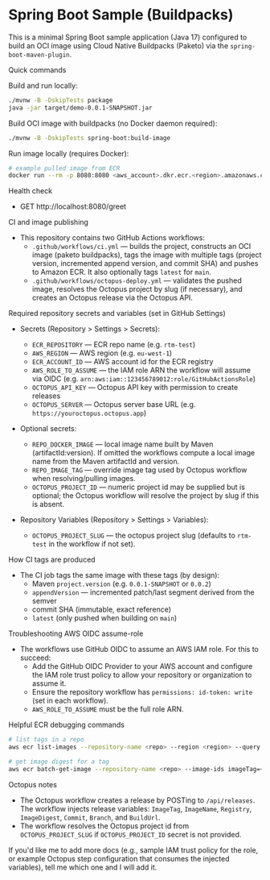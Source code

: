 # Spring Boot Sample (Buildpacks)

This is a minimal Spring Boot sample application (Java 17) configured to build an OCI image using Cloud Native Buildpacks (Paketo) via the `spring-boot-maven-plugin`.

Quick commands

Build and run locally:

```bash
./mvnw -B -DskipTests package
java -jar target/demo-0.0.1-SNAPSHOT.jar
```

Build OCI image with buildpacks (no Docker daemon required):

```bash
./mvnw -B -DskipTests spring-boot:build-image
```

Run image locally (requires Docker):

```bash
# example pulled image from ECR
docker run --rm -p 8080:8080 <aws_account>.dkr.ecr.<region>.amazonaws.com/<repo>:<tag>
```

Health check

- GET http://localhost:8080/greet

CI and image publishing

- This repository contains two GitHub Actions workflows:
	- `.github/workflows/ci.yml` — builds the project, constructs an OCI image (paketo buildpacks), tags the image with multiple tags (project version, incremented append version, and commit SHA) and pushes to Amazon ECR. It also optionally tags `latest` for `main`.
	- `.github/workflows/octopus-deploy.yml` — validates the pushed image, resolves the Octopus project by slug (if necessary), and creates an Octopus release via the Octopus API.

Required repository secrets and variables (set in GitHub Settings)

- Secrets (Repository > Settings > Secrets):
	- `ECR_REPOSITORY` — ECR repo name (e.g. `rtm-test`)
	- `AWS_REGION` — AWS region (e.g. `eu-west-1`)
	- `ECR_ACCOUNT_ID` — AWS account id for the ECR registry
	- `AWS_ROLE_TO_ASSUME` — the IAM role ARN the workflow will assume via OIDC (e.g. `arn:aws:iam::123456789012:role/GitHubActionsRole`)
	- `OCTOPUS_API_KEY` — Octopus API key with permission to create releases
	- `OCTOPUS_SERVER` — Octopus server base URL (e.g. `https://youroctopus.octopus.app`)

- Optional secrets:
	- `REPO_DOCKER_IMAGE` — local image name built by Maven (artifactId:version). If omitted the workflows compute a local image name from the Maven artifactId and version.
	- `REPO_IMAGE_TAG` — override image tag used by Octopus workflow when resolving/pulling images.
	- `OCTOPUS_PROJECT_ID` — numeric project id may be supplied but is optional; the Octopus workflow will resolve the project by slug if this is absent.

- Repository Variables (Repository > Settings > Variables):
	- `OCTOPUS_PROJECT_SLUG` — the octopus project slug (defaults to `rtm-test` in the workflow if not set).

How CI tags are produced

- The CI job tags the same image with these tags (by design):
	- Maven `project.version` (e.g. `0.0.1-SNAPSHOT` or `0.0.2`)
	- `appendVersion` — incremented patch/last segment derived from the semver
	- commit SHA (immutable, exact reference)
	- `latest` (only pushed when building on `main`)

Troubleshooting AWS OIDC assume-role

- The workflows use GitHub OIDC to assume an AWS IAM role. For this to succeed:
	- Add the GitHub OIDC Provider to your AWS account and configure the IAM role trust policy to allow your repository or organization to assume it.
	- Ensure the repository workflow has `permissions: id-token: write` (set in each workflow).
	- `AWS_ROLE_TO_ASSUME` must be the full role ARN.

Helpful ECR debugging commands

```bash
# list tags in a repo
aws ecr list-images --repository-name <repo> --region <region> --query 'imageIds[*].imageTag' --output text

# get image digest for a tag
aws ecr batch-get-image --repository-name <repo> --image-ids imageTag=<tag> --region <region> --query 'images[0].imageId.imageDigest' --output text
```

Octopus notes

- The Octopus workflow creates a release by POSTing to `/api/releases`. The workflow injects release variables: `ImageTag`, `ImageName`, `Registry`, `ImageDigest`, `Commit`, `Branch`, and `BuildUrl`.
- The workflow resolves the Octopus project id from `OCTOPUS_PROJECT_SLUG` if `OCTOPUS_PROJECT_ID` secret is not provided.

If you'd like me to add more docs (e.g., sample IAM trust policy for the role, or example Octopus step configuration that consumes the injected variables), tell me which one and I will add it.
